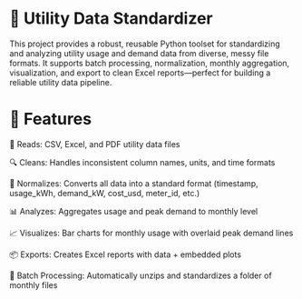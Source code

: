 # 🔌 Utility Data Standardizer
This project provides a robust, reusable Python toolset for standardizing and analyzing utility usage and demand data from diverse, messy file formats. It supports batch processing, normalization, monthly aggregation, visualization, and export to clean Excel reports—perfect for building a reliable utility data pipeline.

# 🚀 Features
📁 Reads: CSV, Excel, and PDF utility data files

🔍 Cleans: Handles inconsistent column names, units, and time formats

🧠 Normalizes: Converts all data into a standard format (timestamp, usage_kWh, demand_kW, cost_usd, meter_id, etc.)

📊 Analyzes: Aggregates usage and peak demand to monthly level

📈 Visualizes: Bar charts for monthly usage with overlaid peak demand lines

📦 Exports: Creates Excel reports with data + embedded plots

🔁 Batch Processing: Automatically unzips and standardizes a folder of monthly files

